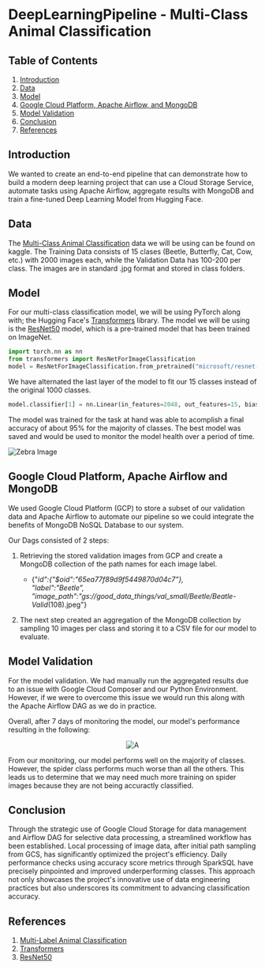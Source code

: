 # DeepLearningPipeline - Multi-Class Animal Classification

## Table of Contents

1. [Introduction](#introduction)
2. [Data](#data)
3. [Model](#model)
4. [Google Cloud Platform, Apache Airflow, and MongoDB](#google-cloud-platform-apache-airflow-and-mongodb)
5. [Model Validation](#model-validation)
6. [Conclusion](#conclusion)
7. [References](#references)

## Introduction

We wanted to create an end-to-end pipeline that can demonstrate how to build a modern deep learning project that can use a Cloud Storage Service, automate tasks using Apache Airflow, aggregate results with MongoDB and train a fine-tuned Deep Learning Model from Hugging Face.

## Data

The [Multi-Class Animal Classification](https://www.kaggle.com/datasets/utkarshsaxenadn/animal-image-classification-dataset) data we will be using can be found on kaggle. The Training Data consists of 15 clases (Beetle, Butterfly, Cat, Cow, etc.) with 2000 images each, while the Validation Data has 100-200 per class. The images are in standard .jpg format and stored in class folders.

## Model

For our multi-class classification model, we will be using PyTorch along with; the Hugging Face's [Transformers](https://huggingface.co/transformers/) library. The model we will be using is the [ResNet50](https://huggingface.co/microsoft/resnet-50) model, which is a pre-trained model that has been trained on ImageNet.

```python
import torch.nn as nn
from transformers import ResNetForImageClassification
model = ResNetForImageClassification.from_pretrained("microsoft/resnet-50")
```

We have alternated the last layer of the model to fit our 15 classes instead of the original 1000 classes.

```python
model.classifier[1] = nn.Linear(in_features=2048, out_features=15, bias=True)
```

The model was trained for the task at hand was able to acomplish a final accuracy of about 95% for the majority of classes. The best model was saved and would be used to monitor the model health over a period of time.

![Zebra Image](./images/ex.png)

## Google Cloud Platform, Apache Airflow and MongoDB

We used Google Cloud Platform (GCP) to store a subset of our validation data and Apache Airflow to automate our pipeline so we could integrate the benefits of MongoDB NoSQL Database to our system.

Our Dags consisted of 2 steps:

1) Retrieving the stored validation images from GCP and create a MongoDB collection of the path names for each image label.

    - {"_id":{"$oid":"65ea77f89d9f5449870d04c7"},\
    "label":"Beetle",\
    "image_path":"gs://good_data_things/val_small/Beetle/Beatle-Valid_(108).jpeg"}

2) The next step created an aggregation of the MongoDB collection by sampling 10 images per class and storing it to a CSV file for our model to evaluate.

## Model Validation

For the model validation. We had manually run the aggregated results due to an issue with Google Cloud Composer and our Python Environment. However, if we were to overcome this issue we would run this along with the Apache Airflow DAG as we do in practice.

Overall, after 7 days of monitoring the model, our model's performance resulting in the following:
<center>
    <img src="./images/ex1.png" alt="A" style="max-width: 400px; max-height: 300px;">
</center>

From our monitoring, our model performs well on the majority of classes. However, the spider class performs much worse than all the others. This leads us to determine that we may need much more training on spider images because they are not being accuractly classified.

## Conclusion

Through the strategic use of Google Cloud Storage for data management and Airflow DAG for selective data processing, a streamlined workflow has been established. Local processing of image data, after initial path sampling from GCS, has significantly optimized the project's efficiency. Daily performance checks using accuracy score metrics through SparkSQL have precisely pinpointed and improved underperforming classes. This approach not only showcases the project's innovative use of data engineering practices but also underscores its commitment to advancing classification accuracy.


## References

1. [Multi-Label Animal Classification](https://www.kaggle.com/datasets/utkarshsaxenadn/animal-image-classification-dataset)
2. [Transformers](https://huggingface.co/transformers/)
3. [ResNet50](https://huggingface.co/microsoft/resnet-50)

